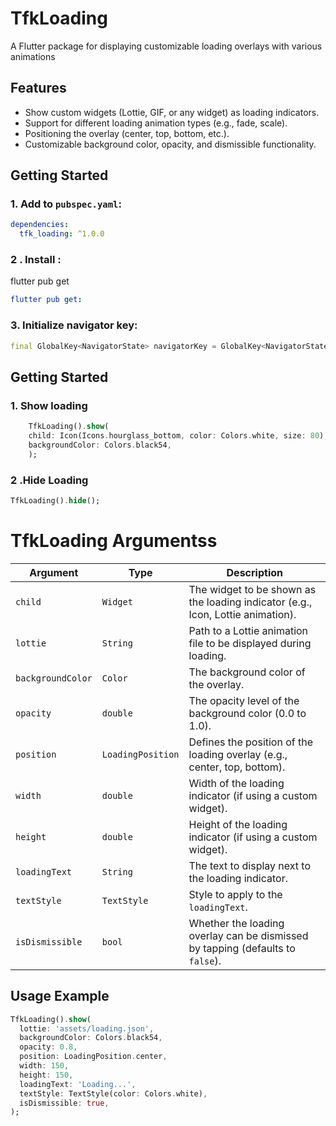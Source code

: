 # TfkLoading

A Flutter package for displaying customizable loading overlays with various animations

## Features

- Show custom widgets (Lottie, GIF, or any widget) as loading indicators.
- Support for different loading animation types (e.g., fade, scale).
- Positioning the overlay (center, top, bottom, etc.).
- Customizable background color, opacity, and dismissible functionality.

## Getting Started

### 1. Add to `pubspec.yaml`:

```yaml
dependencies:
  tfk_loading: ^1.0.0
```

### 2 . Install :

flutter pub get

```yaml
flutter pub get:
```

### 3. Initialize navigator key:

```dart
final GlobalKey<NavigatorState> navigatorKey = GlobalKey<NavigatorState>()
```

## Getting Started

### 1. Show loading

```dart
    TfkLoading().show(
    child: Icon(Icons.hourglass_bottom, color: Colors.white, size: 80),
    backgroundColor: Colors.black54,
    );
```

### 2 .Hide Loading

```dart
TfkLoading().hide();
```

# TfkLoading Argumentss

| **Argument**      | **Type**          | **Description**                                                                 |
| ----------------- | ----------------- | ------------------------------------------------------------------------------- |
| `child`           | `Widget`          | The widget to be shown as the loading indicator (e.g., Icon, Lottie animation). |
| `lottie`          | `String`          | Path to a Lottie animation file to be displayed during loading.                 |
| `backgroundColor` | `Color`           | The background color of the overlay.                                            |
| `opacity`         | `double`          | The opacity level of the background color (0.0 to 1.0).                         |
| `position`        | `LoadingPosition` | Defines the position of the loading overlay (e.g., center, top, bottom).        |
| `width`           | `double`          | Width of the loading indicator (if using a custom widget).                      |
| `height`          | `double`          | Height of the loading indicator (if using a custom widget).                     |
| `loadingText`     | `String`          | The text to display next to the loading indicator.                              |
| `textStyle`       | `TextStyle`       | Style to apply to the `loadingText`.                                            |
| `isDismissible`   | `bool`            | Whether the loading overlay can be dismissed by tapping (defaults to `false`).  |

## Usage Example

```dart
TfkLoading().show(
  lottie: 'assets/loading.json',
  backgroundColor: Colors.black54,
  opacity: 0.8,
  position: LoadingPosition.center,
  width: 150,
  height: 150,
  loadingText: 'Loading...',
  textStyle: TextStyle(color: Colors.white),
  isDismissible: true,
);
```
